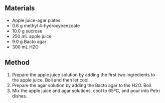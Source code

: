 
## Materials
* Apple juice-agar plates
* 0.6 g methyl 4-hydroxybenzoate
* 10.0 g sucrose
* 250 mL apple juice
* 9.0 g Bacto agar
* 300 mL H2O

## Method
1. Prepare the apple juice solution by adding the first two ingredients to the apple juice. Boil and then let cool.
2. Prepare the agar solution by adding the Bacto agar to the H2O. Boil.
3. Mix the apple juice and agar solutions, cool to 65ºC, and pour into Petri dishes. 

